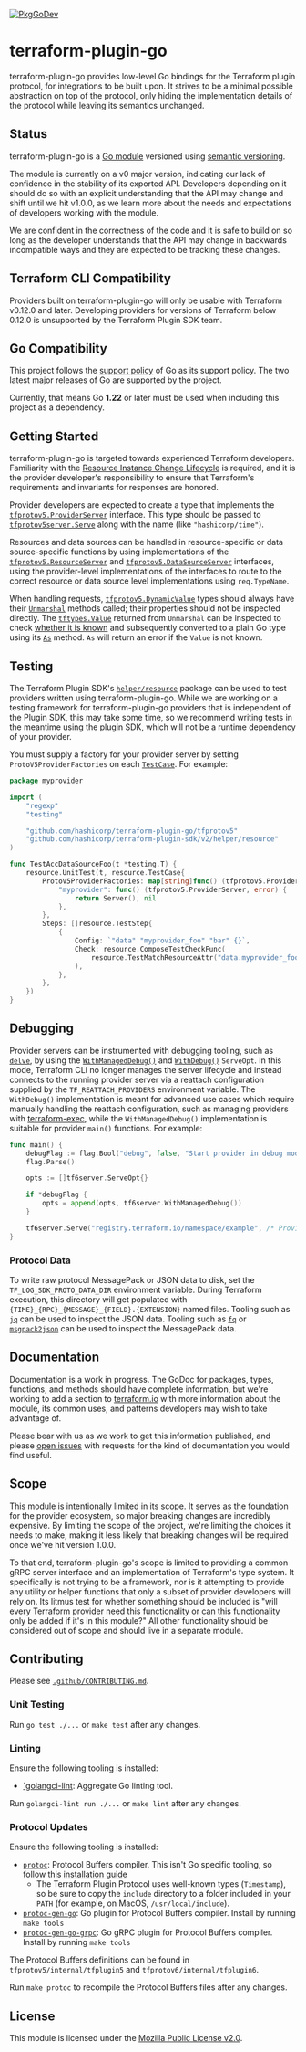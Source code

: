 [![PkgGoDev](https://pkg.go.dev/badge/github.com/hashicorp/terraform-plugin-go)](https://pkg.go.dev/github.com/hashicorp/terraform-plugin-go)

# terraform-plugin-go

terraform-plugin-go provides low-level Go bindings for the Terraform
plugin protocol, for integrations to be built upon. It strives to be a
minimal possible abstraction on top of the protocol, only hiding the
implementation details of the protocol while leaving its semantics
unchanged.

## Status

terraform-plugin-go is a [Go module](https://github.com/golang/go/wiki/Modules)
versioned using [semantic versioning](https://semver.org/).

The module is currently on a v0 major version, indicating our lack of
confidence in the stability of its exported API. Developers depending on it
should do so with an explicit understanding that the API may change and shift
until we hit v1.0.0, as we learn more about the needs and expectations of
developers working with the module.

We are confident in the correctness of the code and it is safe to build on so
long as the developer understands that the API may change in backwards
incompatible ways and they are expected to be tracking these changes.

## Terraform CLI Compatibility

Providers built on terraform-plugin-go will only be usable with Terraform
v0.12.0 and later. Developing providers for versions of Terraform below 0.12.0
is unsupported by the Terraform Plugin SDK team.

## Go Compatibility

This project follows the [support policy](https://golang.org/doc/devel/release.html#policy) of Go as its support policy. The two latest major releases of Go are supported by the project.

Currently, that means Go **1.22** or later must be used when including this project as a dependency.

## Getting Started

terraform-plugin-go is targeted towards experienced Terraform developers.
Familiarity with the [Resource Instance Change
Lifecycle](https://github.com/hashicorp/terraform/blob/master/docs/resource-instance-change-lifecycle.md)
is required, and it is the provider developer's responsibility to ensure that
Terraform's requirements and invariants for responses are honored.

Provider developers are expected to create a type that implements the
[`tfprotov5.ProviderServer`](https://pkg.go.dev/github.com/hashicorp/terraform-plugin-go/tfprotov5#ProviderServer)
interface. This type should be passed to
[`tfprotov5server.Serve`](https://pkg.go.dev/github.com/hashicorp/terraform-plugin-go/tfprotov5/server#Serve)
along with the name (like `"hashicorp/time"`).

Resources and data sources can be handled in resource-specific or data
source-specific functions by using implementations of the
[`tfprotov5.ResourceServer`](https://pkg.go.dev/github.com/hashicorp/terraform-plugin-go/tfprotov5#ResourceServer)
and
[`tfprotov5.DataSourceServer`](https://pkg.go.dev/github.com/hashicorp/terraform-plugin-go/tfprotov5#DataSourceServer)
interfaces, using the provider-level implementations of the interfaces to route
to the correct resource or data source level implementations using
`req.TypeName`.

When handling requests,
[`tfprotov5.DynamicValue`](https://pkg.go.dev/github.com/hashicorp/terraform-plugin-go/tfprotov5#DynamicValue)
types should always have their
[`Unmarshal`](https://pkg.go.dev/github.com/hashicorp/terraform-plugin-go/tfprotov5#DynamicValue.Unmarshal)
methods called; their properties should not be inspected directly. The
[`tftypes.Value`](https://pkg.go.dev/github.com/hashicorp/terraform-plugin-go/tfprotov5/tftypes#Value)
returned from `Unmarshal` can be inspected to check [whether it is
known](https://pkg.go.dev/github.com/hashicorp/terraform-plugin-go/tfprotov5/tftypes#Value.IsKnown)
and subsequently converted to a plain Go type using its
[`As`](https://pkg.go.dev/github.com/hashicorp/terraform-plugin-go/tfprotov5/tftypes#Value.As)
method. `As` will return an error if the `Value` is not known.

## Testing

The Terraform Plugin SDK's [`helper/resource`](https://pkg.go.dev/github.com/hashicorp/terraform-plugin-sdk/v2/helper/resource) package can be used to test providers written using terraform-plugin-go. While we are working on a testing framework for terraform-plugin-go providers that is independent of the Plugin SDK, this may take some time, so we recommend writing tests in the meantime using the plugin SDK, which will not be a runtime dependency of your provider.

You must supply a factory for your provider server by setting `ProtoV5ProviderFactories` on each [`TestCase`](https://pkg.go.dev/github.com/hashicorp/terraform-plugin-sdk/v2/helper/resource#TestCase). For example:

```go
package myprovider

import (
	"regexp"
	"testing"

	"github.com/hashicorp/terraform-plugin-go/tfprotov5"
	"github.com/hashicorp/terraform-plugin-sdk/v2/helper/resource"
)

func TestAccDataSourceFoo(t *testing.T) {
	resource.UnitTest(t, resource.TestCase{
		ProtoV5ProviderFactories: map[string]func() (tfprotov5.ProviderServer, error){
			"myprovider": func() (tfprotov5.ProviderServer, error) {
				return Server(), nil
			},
		},
		Steps: []resource.TestStep{
			{
				Config: `"data" "myprovider_foo" "bar" {}`,
				Check: resource.ComposeTestCheckFunc(
					resource.TestMatchResourceAttr("data.myprovider_foo.bar", "current", regexp.MustCompile(`[0-9]+`)),
				),
			},
		},
	})
}
```

## Debugging

Provider servers can be instrumented with debugging tooling, such as [`delve`](https://github.com/go-delve/delve/), by using the [`WithManagedDebug()`](https://pkg.go.dev/github.com/hashicorp/terraform-plugin-go/tfprotov6/tf6server#WithManagedDebug) and [`WithDebug()`](https://pkg.go.dev/github.com/hashicorp/terraform-plugin-go/tfprotov6/tf6server#WithDebug) `ServeOpt`. In this mode, Terraform CLI no longer manages the server lifecycle and instead connects to the running provider server via a reattach configuration supplied by the `TF_REATTACH_PROVIDERS` environment variable. The `WithDebug()` implementation is meant for advanced use cases which require manually handling the reattach configuration, such as managing providers with [terraform-exec](https://pkg.go.dev/github.com/hashicorp/terraform-exec), while the `WithManagedDebug()` implementation is suitable for provider `main()` functions. For example:

```go
func main() {
	debugFlag := flag.Bool("debug", false, "Start provider in debug mode.")
	flag.Parse()

	opts := []tf6server.ServeOpt{}

	if *debugFlag {
		opts = append(opts, tf6server.WithManagedDebug())
	}

	tf6server.Serve("registry.terraform.io/namespace/example", /* Provider function */, opts...)
}
```

### Protocol Data

To write raw protocol MessagePack or JSON data to disk, set the `TF_LOG_SDK_PROTO_DATA_DIR` environment variable. During Terraform execution, this directory will get populated with `{TIME}_{RPC}_{MESSAGE}_{FIELD}.{EXTENSION}` named files. Tooling such as [`jq`](https://stedolan.github.io/jq/) can be used to inspect the JSON data. Tooling such as [`fq`](https://github.com/wader/fq) or [`msgpack2json`](https://pkg.go.dev/github.com/nokute78/msgpack-microscope/cmd/msgpack2json) can be used to inspect the MessagePack data.

## Documentation

Documentation is a work in progress. The GoDoc for packages, types, functions,
and methods should have complete information, but we're working to add a
section to [terraform.io](https://terraform.io/) with more information about
the module, its common uses, and patterns developers may wish to take advantage
of.

Please bear with us as we work to get this information published, and please
[open
issues](https://github.com/hashicorp/terraform-plugin-go/issues/new/choose)
with requests for the kind of documentation you would find useful.

## Scope

This module is intentionally limited in its scope. It serves as the foundation
for the provider ecosystem, so major breaking changes are incredibly expensive.
By limiting the scope of the project, we're limiting the choices it needs to
make, making it less likely that breaking changes will be required once we've
hit version 1.0.0.

To that end, terraform-plugin-go's scope is limited to providing a common gRPC
server interface and an implementation of Terraform's type system. It
specifically is not trying to be a framework, nor is it attempting to provide
any utility or helper functions that only a subset of provider developers will
rely on. Its litmus test for whether something should be included is "will
every Terraform provider need this functionality or can this functionality only
be added if it's in this module?" All other functionality should be considered
out of scope and should live in a separate module.

## Contributing

Please see [`.github/CONTRIBUTING.md`](https://github.com/hashicorp/terraform-plugin-go/blob/main/.github/CONTRIBUTING.md).

### Unit Testing

Run `go test ./...` or `make test` after any changes.

### Linting

Ensure the following tooling is installed:

- [`golangci-lint](https://golangci-lint.run/): Aggregate Go linting tool.

Run `golangci-lint run ./...` or `make lint` after any changes.

### Protocol Updates

Ensure the following tooling is installed:

- [`protoc`](https://github.com/protocolbuffers/protobuf): Protocol Buffers compiler. This isn't Go specific tooling, so follow this [installation guide](https://github.com/protocolbuffers/protobuf#protobuf-compiler-installation)
  - The Terraform Plugin Protocol uses well-known types (`Timestamp`), so be sure to copy the `include` directory to a folder included in your `PATH` (for example, on MacOS, `/usr/local/include`).
- [`protoc-gen-go`](https://pkg.go.dev/google.golang.org/protobuf/cmd/protoc-gen-go): Go plugin for Protocol Buffers compiler. Install by running `make tools`
- [`protoc-gen-go-grpc`](https://pkg.go.dev/google.golang.org/grpc/cmd/protoc-gen-go-grpc): Go gRPC plugin for Protocol Buffers compiler. Install by running `make tools`

The Protocol Buffers definitions can be found in `tfprotov5/internal/tfplugin5` and `tfprotov6/internal/tfplugin6`.

Run `make protoc` to recompile the Protocol Buffers files after any changes.

## License

This module is licensed under the [Mozilla Public License v2.0](https://github.com/hashicorp/terraform-plugin-go/blob/main/LICENSE).

